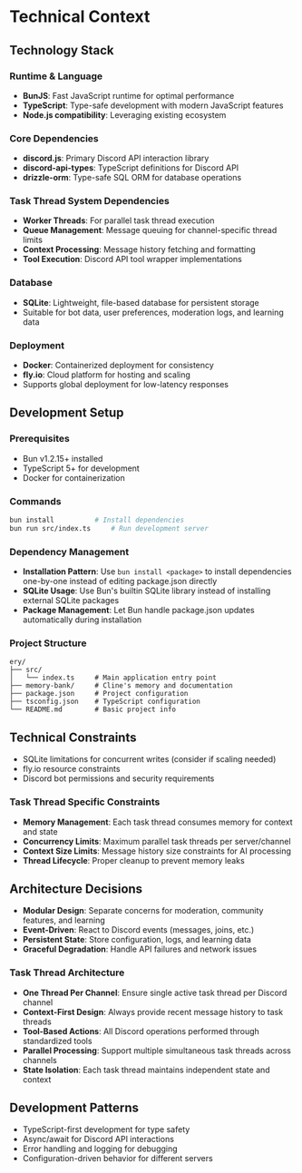 # Technical Context

## Technology Stack

### Runtime & Language
- **BunJS**: Fast JavaScript runtime for optimal performance
- **TypeScript**: Type-safe development with modern JavaScript features
- **Node.js compatibility**: Leveraging existing ecosystem

### Core Dependencies
- **discord.js**: Primary Discord API interaction library
- **discord-api-types**: TypeScript definitions for Discord API
- **drizzle-orm**: Type-safe SQL ORM for database operations

### Task Thread System Dependencies
- **Worker Threads**: For parallel task thread execution
- **Queue Management**: Message queuing for channel-specific thread limits
- **Context Processing**: Message history fetching and formatting
- **Tool Execution**: Discord API tool wrapper implementations

### Database
- **SQLite**: Lightweight, file-based database for persistent storage
- Suitable for bot data, user preferences, moderation logs, and learning data

### Deployment
- **Docker**: Containerized deployment for consistency
- **fly.io**: Cloud platform for hosting and scaling
- Supports global deployment for low-latency responses

## Development Setup

### Prerequisites
- Bun v1.2.15+ installed
- TypeScript 5+ for development
- Docker for containerization

### Commands
```bash
bun install          # Install dependencies
bun run src/index.ts     # Run development server
```

### Dependency Management
- **Installation Pattern**: Use `bun install <package>` to install dependencies one-by-one instead of editing package.json directly
- **SQLite Usage**: Use Bun's builtin SQLite library instead of installing external SQLite packages
- **Package Management**: Let Bun handle package.json updates automatically during installation

### Project Structure
```
ery/
├── src/
│   └── index.ts     # Main application entry point
├── memory-bank/     # Cline's memory and documentation
├── package.json     # Project configuration
├── tsconfig.json    # TypeScript configuration
└── README.md        # Basic project info
```

## Technical Constraints

- SQLite limitations for concurrent writes (consider if scaling needed)
- fly.io resource constraints
- Discord bot permissions and security requirements

### Task Thread Specific Constraints
- **Memory Management**: Each task thread consumes memory for context and state
- **Concurrency Limits**: Maximum parallel task threads per server/channel
- **Context Size Limits**: Message history size constraints for AI processing
- **Thread Lifecycle**: Proper cleanup to prevent memory leaks

## Architecture Decisions

- **Modular Design**: Separate concerns for moderation, community features, and learning
- **Event-Driven**: React to Discord events (messages, joins, etc.)
- **Persistent State**: Store configuration, logs, and learning data
- **Graceful Degradation**: Handle API failures and network issues

### Task Thread Architecture
- **One Thread Per Channel**: Ensure single active task thread per Discord channel
- **Context-First Design**: Always provide recent message history to task threads
- **Tool-Based Actions**: All Discord operations performed through standardized tools
- **Parallel Processing**: Support multiple simultaneous task threads across channels
- **State Isolation**: Each task thread maintains independent state and context

## Development Patterns

- TypeScript-first development for type safety
- Async/await for Discord API interactions
- Error handling and logging for debugging
- Configuration-driven behavior for different servers

